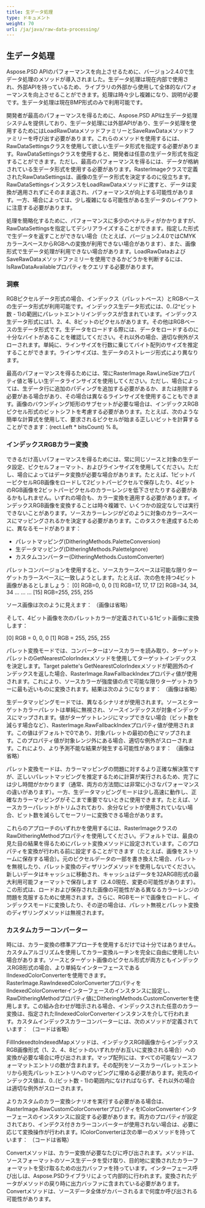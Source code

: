 ```yaml
---
title: 生データ処理
type: ドキュメント
weight: 70
url: /ja/java/raw-data-processing/
---
```


## **生データ処理**
Aspose.PSD APIのパフォーマンスを向上させるために、バージョン2.4.0で生データ処理のメソッドが導入されました。生データ処理は現在内部で使用され、外部APIを持っているため、ライブラリの外部から使用して全体的なパフォーマンスを向上させることができます。処理は時々少し複雑になり、説明が必要です。生データ処理は現在BMP形式のみで利用可能です。

開発者が最高のパフォーマンスを得るために、Aspose.PSD APIは生データ処理システムを提供しており、生データ処理には外部APIがあり、生データ処理を使用するためにはLoadRawDataメソッドファミリーとSaveRawDataメソッドファミリーを呼び出す必要があります。これらのメソッドを使用するには、RawDataSettingsクラスを使用して欲しい生データ形式を指定する必要があります。RawDataSettingsクラスを使用すると、開発者は任意の生データ形式を指定することができます。ただし、最高のパフォーマンスを得るには、データが格納されている生データ形式を使用する必要があります。RasterImageクラスで定義されたRawDataSettingsは、画像の生データ形式を決定するのに役立ちます。RawDataSettingsインスタンスをLoadRawDataメソッドに渡すと、データは変換が適用されずにそのまま返され、パフォーマンスが向上する可能性があります。一方、場合によっては、少し複雑になる可能性がある生データのレイアウトに注意する必要があります。

処理を簡略化するために、パフォーマンスに多少のペナルティがかかりますが、RawDataSettingsを指定してデシリアライズすることができます。指定した形式で生データを返すことができない場合（たとえば、バージョン2.4.0ではCMYKカラースペースからRGBへの変換が利用できない場合があります）、また、画像形式で生データ処理が利用できない場合があります。LoadRawDataおよびSaveRawDataメソッドファミリーを使用できるかどうかを判断するには、IsRawDataAvailableプロパティをクエリする必要があります。
### **洞察**
RGBピクセルデータ形式の場合、インデックス（パレットベース）とRGBベースの生データ形式が利用可能です。インデックス生データ形式には、0..(2^ビット数 - 1)の範囲にパレットエントリインデックスが含まれています。インデックス生データ形式には1、2、4、8ビットのピクセルがあります。その他はRGBベースの生データ形式です。生データをロードする際には、データをロードするのに十分なバイトがあることを確認してください。それ以外の場合、適切な例外がスローされます。単純に、ラインサイズを行数に乗じてバイト配列のサイズを推定することができます。ラインサイズは、生データのストレージ形式により異なります。

最高のパフォーマンスを得るためには、常にRasterImage.RawLineSizeプロパティ値と等しい生データラインサイズを使用してください。ただし、場合によっては、生データ行に追加のパディングを追加する必要があるか、または削除する必要がある場合があり、その場合は異なるラインサイズを使用することもできます。画像のバウンディング矩形のサブセットが必要な場合は、インデックスRGBピクセル形式のビットシフトを考慮する必要があります。たとえば、次のような簡単な計算式を使用して、要求されるピクセルが始まる正しいビットを計算することができます：(rect.Left * bitsCount) % 8。
### **インデックスRGBカラー変換**
できるだけ高いパフォーマンスを得るためには、常に同じソースと対象の生データ設定、ピクセルフォーマット、およびラインサイズを使用してください。ただし、場合によってはデータ変換が必要な場合があります。たとえば、1ビットパーピクセルRGB画像をロードして2ビットパーピクセルで保存したり、4ビットのRGB画像を2ビットパーピクセルのカラーレンジを低下させたりする必要があるかもしれません。いずれの場合も、カラー変換を適用する必要があります。インデックスRGB画像を変換することは時々複雑で、いくつかの設定なしでは実行できないことがあります。ソースカラーレンジがどのように対象のカラースペースにマッピングされるかを決定する必要があります。このタスクを達成するために、異なるモードがあります：

- パレットマッピング(DitheringMethods.PaletteConversion)
- 生データマッピング(DitheringMethods.PaletteIgnore)
- カスタムコンバーター(DitheringMethods.CustomConverter)

パレットコンバージョンを使用すると、ソースカラースペースは可能な限りターゲットカラースペースに一致しようとします。たとえば、次の色を持つ4ビット画像があるとしましょう：
[0] RGB=0, 0, 0
[1] RGB=17, 17, 17
[2] RGB=34, 34, 34
...
...
...
[15] RGB=255, 255, 255

ソース画像は次のように見えます：
（画像は省略）

そして、4ビット画像を次のパレットカラーが定義されている1ビット画像に変換します：

[0] RGB = 0, 0, 0
[1] RGB = 255, 255, 255

パレット変換モードでは、コンバーターはソースカラーを読み取り、ターゲットパレットのGetNearestColorIndexメソッドを使用してターゲットインデックスを決定します。Target palette's GetNearestColorIndexメソッドが範囲外のインデックスを返した場合、RasterImage.RawFallbackIndexプロパティ値が使用されます。これにより、ソースカラーが強度値の点で可能な限りターゲットカラーに最も近いものに変換されます。結果は次のようになります：
（画像は省略）

生データマッピングモードでは、異なるシナリオが使用されます。ソースとターゲットカラーパレットは単純に無視され、ソースインデックスが対象インデックスにマップされます。値がターゲットレンジにマップできない場合（ビット数を減らす場合など）、RasterImage.RawFallbackIndexプロパティ値が使用されます。この値はデフォルトで0であり、対象パレットの最初の色にマップされます。このプロパティ値が対象レンジ外にある場合、適切な例外がスローされます。これにより、より予測不能な結果が発生する可能性があります：
（画像は省略）

パレット変換モードは、カラーマッピングの問題に対するより正確な解決策ですが、正しいパレットマッピングを推定するために計算が実行されるため、完了には少し時間がかかります（通常、両方の方法間には非常に小さなパフォーマンスの違いがあります）。一方、生データマッピングモードは少し高速に動作し、正確なカラーマッピングがそこまで重要でないときに使用できます。たとえば、ソースカラーパレットがトリムされており、余分なビットが使用されていない場合、ビット数を減らしてセーフリーに変換できる場合があります。

これらのアプローチのいずれかを使用するには、RasterImageクラスのRawDitheringMethodプロパティを使用してください。デフォルトでは、最良の見た目の結果を得るためにパレット変換メソッドに設定されています。このプロパティを変換が行われる前に設定することができます（たとえば、画像をストリームに保存する場合）。元のピクセルデータの一部を書き換えた場合、パレットを無視したり、パレット変換のディザリングメソッドを使用しないでください。新しいデータはキャッシュに移動され、キャッシュはデータを32ARGB形式の最大利用可能フォーマットで保存します（2.4.0現在、変更の可能性があります）。この形式は、ロードおよび保存された画像の可能性がある異なるカラーレンジの問題を克服するために使用されます。さらに、RGBモードで画像をロードし、インデックスモードに変換したり、その逆の場合は、パレット無視とパレット変換のディザリングメソッドは無視されます。
### **カスタムカラーコンバーター**
時には、カラー変換の標準アプローチを使用するだけでは十分ではありません。カスタムアルゴリズムを使用してカラー変換ルーチンを完全に自由に使用したい場合があります。ソースとターゲット画像のピクセル形式が両方ともインデックスRGB形式の場合、より単純なインターフェースであるIIndexedColorConverterを使用できます。RasterImage.RawIndexedColorConverterプロパティをIIndexedColorConverterインターフェースのインスタンスに設定し、RawDitheringMethodプロパティ値にDitheringMethods.CustomConverterを使用します。この組み合わせが暗示される場合、インデックスされた任意のカラー変換は、指定されたIIndexedColorConverterインスタンスを介して行われます。カスタムインデックスカラーコンバーターには、次のメソッドが定義されています：
（コードは省略）

FillIndexedtoIndexedMapメソッドは、インデックスRGB画像からインデックスRGB画像形式（1、2、4、8ビットのいずれかがお互いに変換される場合）への変換が必要な場合に呼び出されます。マップ配列には、すべての可能なソースフォーマットエントリの数が含まれます。その配列をソースカラーパレットエントリから宛先パレットエントリへのマッピングに埋める必要があります。宛先のインデックス値は、0..(ビット数 - 1)の範囲内になければならず、それ以外の場合は適切な例外がスローされます。

よりカスタムのカラー変換シナリオを実行する必要がある場合は、RasterImage.RawCustomColorConverterプロパティをIColorConverterインターフェースのインスタンスに設定する必要があります。両方のプロパティが設定されており、インデクス付きカラーコンバーターが使用されない場合は、必要に応じて変換操作が行われます。IColorConverterは次の単一のメソッドを持っています：
（コードは省略）

Convertメソッドは、カラー変換が必要なたびに呼び出されます。メソッドは、ソースフォーマットのソース生データを受け取り、目的地に変換されたカラーフォーマットを受け取るための出力バッファを持っています。インターフェース呼び出しは、Aspose.PSDライブラリによって内部的に行われます。変換されたデータがメソッドの戻り時に出力バッファに含まれている必要があります。Convertメソッドは、ソースデータ全体がカバーされるまで何度か呼び出される可能性があります。